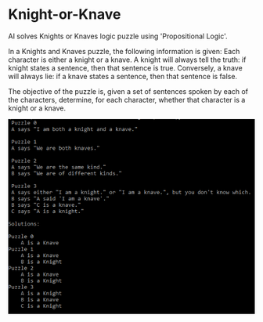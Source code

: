 # Knight-or-Knave
AI solves Knights or Knaves logic puzzle using 'Propositional Logic'.

In a Knights and Knaves puzzle, the following information is given: Each character is either a knight or a knave. A knight will always tell the truth: if knight states a sentence, then that sentence is true. Conversely, a knave will always lie: if a knave states a sentence, then that sentence is false.

The objective of the puzzle is, given a set of sentences spoken by each of the characters, determine, for each character, whether that character is a knight or a knave.

<img src='https://github.com/sshivam010/Knight-or-Knave/blob/master/Demo.PNG?raw=true'>

